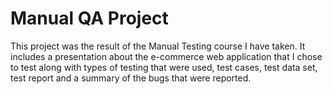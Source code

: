# Manual QA Project 
This project was the result of the Manual Testing course I have taken. It includes a presentation about the e-commerce web application that I chose to test along with types of testing that were used, test cases, test data set, test report and a summary of the bugs that were reported. 
